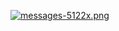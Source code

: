 [![messages-5122x.png](https://i.postimg.cc/KcLN0SrP/messages-5122x.png)](https://postimg.cc/jCxPj112)
